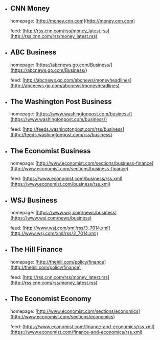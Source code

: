 - ## CNN Money
  
  homepage: [http://money.cnn.com](http://money.cnn.com)

  feed: [http://rss.cnn.com/rss/money_latest.rss](http://rss.cnn.com/rss/money_latest.rss)

- ## ABC Business
  
  homepage: [https://abcnews.go.com/Business/](https://abcnews.go.com/Business/)

  feed: [http://abcnews.go.com/abcnews/moneyheadlines](http://abcnews.go.com/abcnews/moneyheadlines)

- ## The Washington Post Business
  
  homepage: [https://www.washingtonpost.com/business/](https://www.washingtonpost.com/business/)

  feed: [http://feeds.washingtonpost.com/rss/business](http://feeds.washingtonpost.com/rss/business)

- ## The Economist Business
  
  homepage: [http://www.economist.com/sections/business-finance](http://www.economist.com/sections/business-finance)

  feed: [https://www.economist.com/business/rss.xml](https://www.economist.com/business/rss.xml)

- ## WSJ Business
  
  homepage: [https://www.wsj.com/news/business](https://www.wsj.com/news/business)

  feed: [http://www.wsj.com/xml/rss/3_7014.xml](http://www.wsj.com/xml/rss/3_7014.xml)

- ## The Hill Finance
  
  homepage: [http://thehill.com/policy/finance](http://thehill.com/policy/finance)

  feed: [http://rss.cnn.com/rss/money_latest.rss](http://rss.cnn.com/rss/money_latest.rss)

- ## The Economist Economy
  
  homepage: [http://www.economist.com/sections/economics](http://www.economist.com/sections/economics)

  feed: [https://www.economist.com/finance-and-economics/rss.xml](https://www.economist.com/finance-and-economics/rss.xml)

